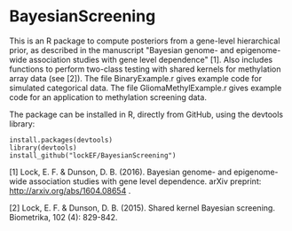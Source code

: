 # BayesianScreening

This is an R package to compute posteriors from a gene-level hierarchical prior, as described in the manuscript "Bayesian genome- and epigenome-wide association studies with gene level dependence" [1].  Also includes functions to perform two-class testing with shared kernels for methylation array data (see [2]).  The file BinaryExample.r gives example code for simulated categorical data. The file GliomaMethylExample.r gives example code for an application to methylation screening data. 

The package can be installed in R, directly from GitHub, using the devtools library:
```
install.packages(devtools)
library(devtools)
install_github("lockEF/BayesianScreening")
```

[1] Lock, E. F. & Dunson, D. B. (2016). Bayesian genome- and epigenome-wide association studies with gene level dependence. arXiv preprint: http://arxiv.org/abs/1604.08654 .

[2] Lock, E. F. & Dunson, D. B. (2015). Shared kernel Bayesian screening. Biometrika, 102 (4): 829-842.
